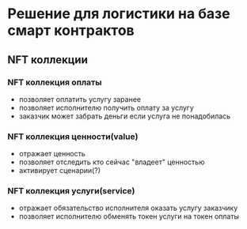 # Решение для логистики на базе смарт контрактов

## NFT коллекции

### NFT коллекция оплаты

- позволяет оплатить услугу заранее
- позволяет исполнителю получить оплату за услугу
- заказчик может забрать деньги если услуга не понадобилась

### NFT коллекция ценности(value)

- отражает ценность
- позволяет отследить кто сейчас "владеет" ценностью
- активирует сценарии(?)

### NFT коллекция услуги(service)

- отражает обязательство исполнителя оказать услугу заказчику
- позволяет исполнителю обменять токен услуги на токен оплаты
